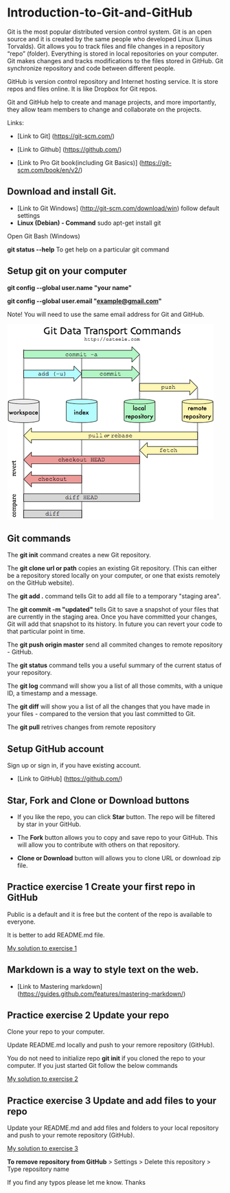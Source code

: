 ﻿# Introduction-to-Git-and-GitHub

Git is the most popular distributed version control system. 
Git is an open source and it is created by the same people who developed Linux (Linus Torvalds).
Git allows you to track files and file changes in a repository “repo” (folder).
Everything is stored in local repositories on your computer.
Git makes changes and tracks modifications to the files stored in GitHub.
Git synchronize repository and code between different people.

GitHub is version control repository and Internet hosting service.
It is store repos and files online. It is like Dropbox for Git repos. 

Git and GitHub help to create and manage projects, and more importantly, they allow team members to change and collaborate on the projects.

Links:

* [Link to Git]	(https://git-scm.com/)
* [Link to Github] (https://github.com/)

* [Link to Pro Git book(including Git Basics)] (https://git-scm.com/book/en/v2/)


## Download and install Git. 

* [Link to Git Windows]  (http://git-scm.com/download/win) follow default settings
*  **Linux (Debian)  - Command**     sudo apt-get install git

Open Git Bash (Windows)

**git status --help**  To get help on a particular git command    

## Setup git on your computer

**git config --global user.name "your name"**

**git config --global user.email "example@gmail.com"**

Note! You will need to use the same email address for Git and GitHub.

![Git Diagram](other/GitDiagram.png) 

## Git commands

The **git init** command creates a new Git repository.

The **git clone  url or path** copies an existing Git repository. (This can either be a repository stored locally on your computer, or one that exists remotely on the GitHub website).

The **git add .** command tells Git to add all file to a temporary "staging area". 

The **git commit -m "updated"** tells Git to save a snapshot of your files that are currently in the staging area.
 Once you have committed your changes, Git will add that snapshot to its history. 
In future you can revert your code to that particular point in time. 

The **git push origin master** send all commited changes to remote repository - GitHub.

The **git status** command tells you a useful summary of the current status of your repository. 

The **git log** command will show you a list of all those commits, with a unique ID, a timestamp and a message.

The **git diff** will show you a list of all the changes that you have made in your files - compared to the version that you last committed to Git.

The **git pull** retrives changes from remote repository


## Setup GitHub account 
Sign up or sign in, if you have existing account.
 
* [Link to GitHub] (https://github.com/)


## Star, Fork and Clone or Download buttons

* If you like the repo, you can click **Star** button. The repo will be filtered by star in your GitHub.

* The **Fork** button allows you to copy and save repo to your GitHub. This will allow you to contribute with others on that repository.

*   **Clone or Download** button will allows you to clone URL or download zip file.


## Practice exercise 1 Create your first repo in GitHub
  
  Public is a default and it is free but the content of the repo is available to everyone. 

  It is better to add README.md file.

[My solution to exercise 1](exercises/SolutionToExercise1.txt) 

## Markdown is a way to style text on the web.

* [Link to Mastering markdown]	(https://guides.github.com/features/mastering-markdown/)

## Practice exercise 2   Update your repo 

   Clone your repo to your computer. 

   Update README.md locally and push to your remore repository (GitHub).

You do not need to initialize repo **git init** if you cloned the repo to your computer. If you just started Git follow the below commands

[My solution to exercise 2](exercises/SolutionToExercise2.txt) 

## Practice exercise 3 Update and add files to your repo
  Update your README.md and add files and folders to your local repository and push to your remote repository (GitHub).

[My solution to exercise 3](exercises/SolutionToExercise3.txt) 


**To remove repository from GitHub**    > Settings > Delete this repository > Type repository name


If you find any typos please let me know. Thanks
